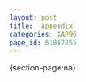```yaml
---
layout: post
title:  Appendix
categories: XAP96
page_id: 61867255
---
```


{section-page:na}
